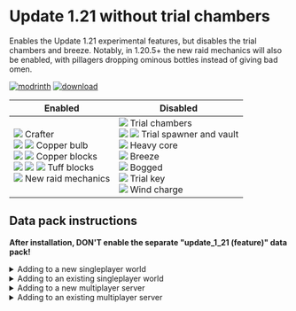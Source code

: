 # Update 1.21 without trial chambers
Enables the Update 1.21 experimental features, but disables the trial chambers and breeze. Notably, in 1.20.5+ the new raid mechanics will also be enabled, with pillagers dropping ominous bottles instead of giving bad omen.

[![modrinth](https://cdn.jsdelivr.net/npm/@intergrav/devins-badges@3/assets/cozy/available/modrinth_vector.svg)](https://modrinth.com/datapack/no-trial-chambers) [![download](https://raw.githubusercontent.com/misode/no-trial-chambers/main/images/badges/download-the-data-pack.svg)](https://github.com/misode/no-trial-chambers/releases)

<table>
  <thead>
    <th>Enabled</th>
    <th>Disabled</th>
  </thead>
  <tbody>
    <td>
      <img src="https://raw.githubusercontent.com/misode/no-trial-chambers/main/images/sprites/BlockSprite_crafter.png"> Crafter
      <br>
      <img src="https://raw.githubusercontent.com/misode/no-trial-chambers/main/images/sprites/BlockSprite_copper-bulb.png"> <img src="https://raw.githubusercontent.com/misode/no-trial-chambers/main/images/sprites/BlockSprite_lit-copper-bulb.png"> Copper bulb
      <br>
      <img src="https://raw.githubusercontent.com/misode/no-trial-chambers/main/images/sprites/BlockSprite_chiseled-copper.png"> <img src="https://raw.githubusercontent.com/misode/no-trial-chambers/main/images/sprites/BlockSprite_copper-grate.png"> Copper blocks
      <br>
      <img src="https://raw.githubusercontent.com/misode/no-trial-chambers/main/images/sprites/BlockSprite_chiseled-tuff.png"> <img src="https://raw.githubusercontent.com/misode/no-trial-chambers/main/images/sprites/BlockSprite_polished-tuff.png"> <img src="https://raw.githubusercontent.com/misode/no-trial-chambers/main/images/sprites/BlockSprite_tuff-bricks.png"> Tuff blocks
      <br>
      <img src="https://raw.githubusercontent.com/misode/no-trial-chambers/main/images/sprites/ItemSprite_ominous-bottle.png"> New raid mechanics
    </td>
    <td>
      <img src="https://raw.githubusercontent.com/misode/no-trial-chambers/main/images/sprites/EnvSprite_trial-chambers.png"> Trial chambers
      <br>
      <img src="https://raw.githubusercontent.com/misode/no-trial-chambers/main/images/sprites/BlockSprite_trial-spawner.png"> <img src="https://raw.githubusercontent.com/misode/no-trial-chambers/main/images/sprites/BlockSprite_vault.png"> Trial spawner and vault
      <br>
      <img src="https://raw.githubusercontent.com/misode/no-trial-chambers/main/images/sprites/BlockSprite_heavy-core.png"> Heavy core
      <br>
      <img src="https://raw.githubusercontent.com/misode/no-trial-chambers/main/images/sprites/EntitySprite_breeze.png"> Breeze
      <br>
      <img src="https://raw.githubusercontent.com/misode/no-trial-chambers/main/images/sprites/EntitySprite_bogged.png"> Bogged
      <br>
      <img src="https://raw.githubusercontent.com/misode/no-trial-chambers/main/images/sprites/ItemSprite_trial-key.png"> Trial key
      <br>
      <img src="https://raw.githubusercontent.com/misode/no-trial-chambers/main/images/sprites/ItemSprite_wind-charge.png"> Wind charge
    </td>
  </tbody>
</table>

## Data pack instructions

**After installation, DON'T enable the separate "update_1_21 (feature)" data pack!**

<details><summary>Adding to a new singleplayer world</summary>

1. Open the "Data Packs" selection screen when creating a new world  
![](https://raw.githubusercontent.com/misode/no-trial-chambers/main/images/new_world_screen.png)
2. Drag the downloaded datapack zip file onto the game window
3. Move data pack to the "Selected" column and click "Done"  
![](https://raw.githubusercontent.com/misode/no-trial-chambers/main/images/select_data_packs.png)
4. Accept the "Experimental Features Warning"  
![](https://raw.githubusercontent.com/misode/no-trial-chambers/main/images/experimental_features_warning.png)
5. Change any other world settings and click "Create New World"  
![](https://raw.githubusercontent.com/misode/no-trial-chambers/main/images/create_new_world.png)

</details>

<details><summary>Adding to an existing singleplayer world</summary>

1. Select your world and click "Edit"  
![](https://raw.githubusercontent.com/misode/no-trial-chambers/main/images/edit_world.png)
2. Click "Open World Folder"  
![](https://raw.githubusercontent.com/misode/no-trial-chambers/main/images/open_world_folder.png)
3. Enable the "Update 1.21" feature flag `level.dat`. A simple way to do this is by installing the [NBT Viewer](https://marketplace.visualstudio.com/items?itemName=Misodee.vscode-nbt) extension for [VSCode](https://code.visualstudio.com/)  
![](https://raw.githubusercontent.com/misode/no-trial-chambers/main/images/nbt_viewer_install.png)
4. Open the `level.dat` file in VSCode by dragging the file from the file explorer to the VSCode window
5. Inside `Data`, add a new list tag called `enabled_features`  
![](https://raw.githubusercontent.com/misode/no-trial-chambers/main/images/nbt_enabled_features.png)
6. Inside this list, add two new string tags with `minecraft:vanilla` and `minecraft:update_1_21`. Select the yellow string icon when adding the first tag.  
![](https://raw.githubusercontent.com/misode/no-trial-chambers/main/images/nbt_update_1_21.png)
7. Press `Ctrl + S` to save the file, make sure the world is not open in-game when editing the file!
8. In the world save folder, find the `datapacks` folder and put the downloaded zip file in there  
![](https://raw.githubusercontent.com/misode/no-trial-chambers/main/images/existing_world_datapack.png)
9. You can now open the world!

</details>

<details><summary>Adding to a new multiplayer server</summary>

1. Download the server jar from the bottom of the [1.20.4 article](https://www.minecraft.net/en-us/article/minecraft-java-edition-1-20-4)
2. Place the `server.jar` file in the server folder
3. Inside this same folder, create the folders `world/datapacks/`
4. Put the downloaded zip file in there
5. Run the server jar for the first time
```sh
java -Xmx1024M -Xms1024M -jar server.jar nogui
```
6. Agree to the EULA by editing `eula.txt`
7. Run the server jar again. You should see `Found new data pack file/update_1_21_no_trial_chambers_1.20.4.zip, loading it automatically` in the log.

</details>

<details><summary>Adding to an existing multiplayer server</summary>

1. Shut down the server
2. Modify the `world/level.dat` file following the same instructions from "Adding to an existing singleplayer world"
3. Add the downloaded zip file to the `world/datapacks/` folder
4. Restart the server

</details>
